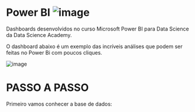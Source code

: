 # Power BI   ![image](https://user-images.githubusercontent.com/78691172/174146196-f11a9146-7c25-49da-95c4-658c1c39c11d.png)




Dashboards desenvolvidos no curso Microsoft Power BI para Data Science da Data Science Academy.

O dashboard abaixo é um exemplo das incríveis análises que podem ser feitas no Power Bi com poucos cliques.



![image](https://user-images.githubusercontent.com/78691172/174144912-8bbaa288-e11a-432d-b5bd-76e243d684cc.png)


# PASSO A PASSO

Primeiro vamos conhecer a base de dados:
